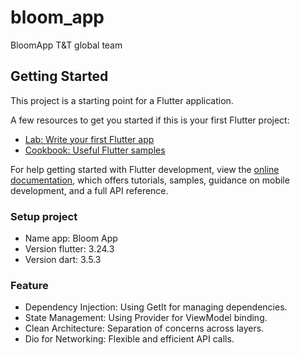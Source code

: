 # bloom_app

BloomApp T&T global team

## Getting Started

This project is a starting point for a Flutter application.

A few resources to get you started if this is your first Flutter project:

- [Lab: Write your first Flutter app](https://docs.flutter.dev/get-started/codelab)
- [Cookbook: Useful Flutter samples](https://docs.flutter.dev/cookbook)

For help getting started with Flutter development, view the
[online documentation](https://docs.flutter.dev/), which offers tutorials,
samples, guidance on mobile development, and a full API reference.

### Setup project
- Name app: Bloom App
- Version flutter: 3.24.3
- Version dart: 3.5.3

### Feature
- Dependency Injection: Using GetIt for managing dependencies.
- State Management: Using Provider for ViewModel binding.
- Clean Architecture: Separation of concerns across layers.
- Dio for Networking: Flexible and efficient API calls.
